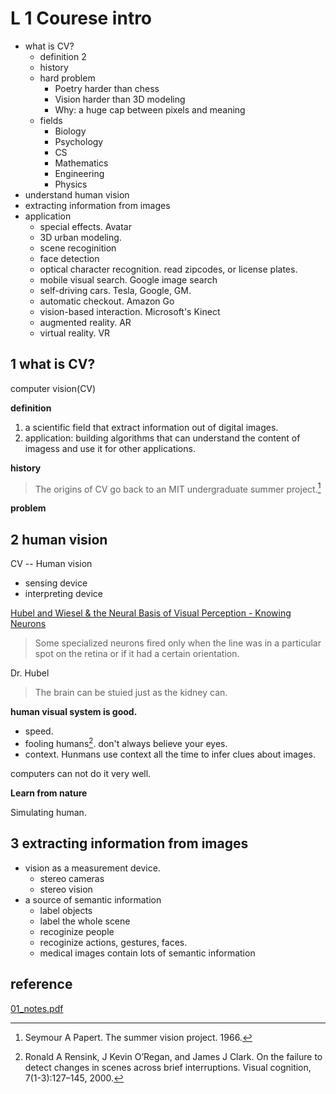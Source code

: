 # L 1 Courese intro

- what is CV?
    - definition 2
    - history
    - hard problem
         - Poetry harder than chess
         - Vision harder than 3D modeling
         - Why: a huge cap between pixels and meaning
    - fields
         - Biology
         - Psychology
         - CS
         - Mathematics
         - Engineering
         - Physics
- understand human vision
- extracting information from images
- application
    - special effects. Avatar
    - 3D urban modeling.
    - scene recoginition
    - face detection
    - optical character recognition. read zipcodes, or license plates.
    - mobile visual search. Google image search
    - self-driving cars. Tesla, Google, GM.
    - automatic checkout. Amazon Go
    - vision-based interaction. Microsoft's Kinect 
    - augmented reality. AR
    - virtual reality. VR

## 1 what is CV?

computer vision(CV)

**definition**

1. a scientific field that extract information out of digital images.
2. application: building algorithms that can understand the content of imagess and use it for other applications.

**history**

> The origins of CV go back to an MIT undergraduate summer project.[^1]

**problem**

## 2 human vision

CV -- Human vision

- sensing device
- interpreting device

[Hubel and Wiesel & the Neural Basis of Visual Perception - Knowing Neurons](http://knowingneurons.com/2014/10/29/hubel-and-wiesel-the-neural-basis-of-visual-perception/)

> Some specialized neurons fired only when the line was in a particular spot on the retina or if it had a certain orientation.

Dr. Hubel

> The brain can be stuied just as the kidney can.

**human visual system is good.**

- speed.
- fooling humans[^2]. don't always believe your eyes.
- context. Hunmans use context all the time to infer clues about images.

computers can not do it very well.

**Learn from nature**

Simulating human.

## 3 extracting information from images

- vision as a measurement device. 
  - stereo cameras
  - stereo vision
- a source of semantic information
  - label objects
  - label the whole scene
  - recoginize people
  - recoginize actions, gestures, faces.
  - medical images contain lots of semantic information

## reference

[01_notes.pdf](http://vision.stanford.edu/teaching/cs131_fall1718/files/01_notes.pdf)


[^1]:  Seymour A Papert. The summer vision project. 1966.
[^2]:  Ronald A Rensink, J Kevin O’Regan, and James J Clark. On the failure to  detect changes in scenes across brief interruptions. Visual cognition, 7(1-3):127–145, 2000.
